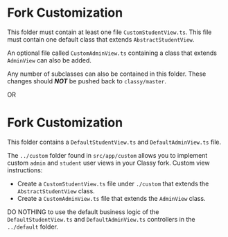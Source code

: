# Fork Customization

This folder must contain at least one file `CustomStudentView.ts`. This file must contain one default class that extends `AbstractStudentView`. 

An optional file called `CustomAdminView.ts` containing a class that extends `AdminView` can also be added. 

Any number of subclasses can also be contained in this folder. These changes should ***NOT*** be pushed back to `classy/master`.
  

OR 

  # Fork Customization

This folder contains a `DefaultStudentView.ts` and `DefaultAdminView.ts` file. 

The `../custom` folder found in `src/app/custom` allows you to implement custom `admin` and `student` user views in your Classy fork. Custom view instructions:

- Create a `CustomStudentView.ts` file under `./custom` that extends the `AbstractStudentView` class. 
- Create a `CustomAdminView.ts` file that extends the `AdminView` class. 

DO NOTHING to use the default business logic of the `DefaultStudentView.ts` and `DefaultAdminView.ts` controllers in the `../default` folder.

<!-- Any custom controllers should ***NOT*** be pushed back to `classy/master`. -->